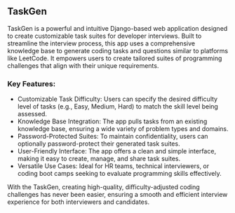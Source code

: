 <h2>TaskGen</h2>

TaskGen is a powerful and intuitive Django-based web application designed to create customizable task suites for developer interviews. Built to streamline the interview process, this app uses a comprehensive knowledge base to generate coding tasks and questions similar to platforms like LeetCode. It empowers users to create tailored suites of programming challenges that align with their unique requirements.

<h3>Key Features:</h3>

- Customizable Task Difficulty: Users can specify the desired difficulty level of tasks (e.g., Easy, Medium, Hard) to match the skill level being assessed.
- Knowledge Base Integration: The app pulls tasks from an existing knowledge base, ensuring a wide variety of problem types and domains.
- Password-Protected Suites: To maintain confidentiality, users can optionally password-protect their generated task suites.
- User-Friendly Interface: The app offers a clean and simple interface, making it easy to create, manage, and share task suites.
- Versatile Use Cases: Ideal for HR teams, technical interviewers, or coding boot camps seeking to evaluate programming skills effectively.

With the TaskGen, creating high-quality, difficulty-adjusted coding challenges has never been easier, ensuring a smooth and efficient interview experience for both interviewers and candidates.
